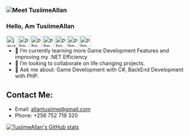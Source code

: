 ### <img src="https://media.giphy.com/media/L1R1tvI9svkIWwpVYr/giphy.gif" alt="Meet TusiimeAllan"> 

### Hello, Am TusiimeAllan

<img src="https://raw.githubusercontent.com/jmnote/z-icons/master/svg/javascript.svg" height="30px" align="left" alt="javacript">
<img src="https://raw.githubusercontent.com/jmnote/z-icons/master/svg/php.svg" height="30px" align="left" alt="php">
<img src="https://raw.githubusercontent.com/jmnote/z-icons/master/svg/php.svg" height="30px" align="left" alt="php">
<img src="https://raw.githubusercontent.com/jmnote/z-icons/master/svg/php.svg" height="30px" align="left" alt="php">
<img src="https://raw.githubusercontent.com/jmnote/z-icons/master/svg/php.svg" height="30px" align="left" alt="php">
<img src="https://raw.githubusercontent.com/jmnote/z-icons/master/svg/php.svg" height="30px" align="left" alt="php">
<img src="https://raw.githubusercontent.com/jmnote/z-icons/master/svg/php.svg" height="30px" align="left" alt="php">

<br/>

- 🌱 I’m currently learning more Game Development Features and improving my .NET Efficiency
- 👯 I’m looking to collaborate on life changing projects.
- 💬 Ask me about: Game Development with C#, BackEnd Development with PHP.

## Contact Me:
- Email: allantusiime@gmail.com
- Phone: +256 752 719 320


[![TusiimeAllan's GitHub stats](https://github-readme-stats.vercel.app/api?username=TusiimeAllan&count_private=true&show_icons=true&theme=prussian)](https://github.com/anuraghazra/github-readme-stats)

